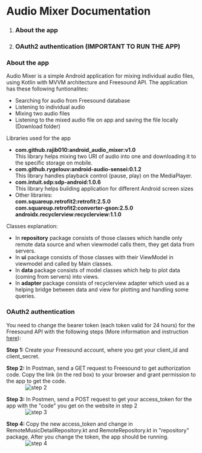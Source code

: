 <h1>Audio Mixer Documentation</h1>
<ol>
  <li><h3>About the app</h3></li>
  <li><h3>OAuth2 authentication (IMPORTANT TO RUN THE APP)</h3></li>
</ol>

<h3>About the app</h3>
<p>Audio Mixer is a simple Android application for mixing individual audio files, using Kotlin with MVVM architecture and Freesound API. The application has these following funtionalites:
  <ul>
    <li>Searching for audio from Freesound database</li>
    <li>Listening to individual audio</li>
    <li>Mixing two audio files</li>
    <li>Listening to the mixed audio file on app and saving the file locally (Download folder)</li>
  </ul>
</p>
<p>Libraries used for the app
  <ul>
    <li><b>com.github.rajib010:android_audio_mixer:v1.0</b></br>
        This library helps mixing two URI of audio into one and downloading it to the specific storage on mobile.
    </li>
    <li><b>com.github.rygelouv:android-audio-sensei:0.1.2</b></br>
        This library handles playback control (pause, play) on the MediaPlayer.
    </li>
    <li><b>com.intuit.sdp:sdp-android:1.0.6</b></br>
        This library helps building application for different Android screen sizes
    </li>
    <li>Other libraries:</br>
        <b>com.squareup.retrofit2:retrofit:2.5.0</b></br>
        <b>com.squareup.retrofit2:converter-gson:2.5.0</b></br>
        <b>androidx.recyclerview:recyclerview:1.1.0</b>
    </li>
  </ul>
</p>
<p>Classes explanation:
  <ul>
    <li>In <b>repository</b> package consists of those classes which handle only remote data source and when viewmodel calls them, they get data from servers.</li>
    <li>In <b>ui</b> package consists of those classes with their ViewModel in viewmodel and called by Main classes.</li>
    <li>In <b>data</b> package consists of model classes which help to plot data (coming from servers) into views.</li>
    <li>In <b>adapter</b> package consists of recyclerview adapter which used as a helping bridge between data and view for plotting and handling some queries.</li>
  </ul>
</p>

<h3>OAuth2 authentication</h3>
<p>You need to change the bearer token (each token valid for 24 hours) for the Freesound API with the following steps (More information and instruction <a href="shorturl.at/fDU17">here</a>):</p> 
<p><b>Step 1:</b> Create your Freesound account, where you get your client_id and client_secret.</p>
<p><b>Step 2:</b> In Postman, send a GET request to Freesound to get authorization code. Copy the link (in the red box) to your browser and grant permission to the app to get the code.</br>
<img src="https://i.imgur.com/aKimMuw.png" alt="step 2" style="vertical-align:middle;margin:0px 50px"></p>
<p><b>Step 3:</b> In Postmen, send a POST request to get your access_token for the app with the "code" you get on the website in step 2</br>
<img src="https://i.imgur.com/PXIrIRY.png" alt="step 3" style="vertical-align:middle;margin:0px 50px"></p>
<p><b>Step 4: </b> Copy the new access_token and change in RemoteMusicDetailRepository.kt and RemoteRepository.kt in "repository" package. After you change the token, the app should be running.</br>
<img src="https://i.imgur.com/tHfqwfL.png" alt="step 4" style="vertical-align:middle;margin:0px 50px"></p>
  
  
